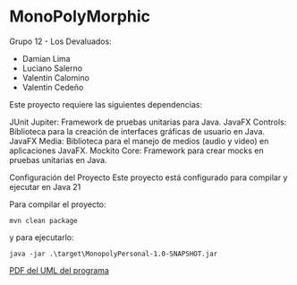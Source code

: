 # MonoPolyMorphic


Grupo 12 - Los Devaluados:
- Damian Lima
- Luciano Salerno
- Valentin Calomino
- Valentin Cedeño

Este proyecto requiere las siguientes dependencias:

JUnit Jupiter: Framework de pruebas unitarias para Java.
JavaFX Controls: Biblioteca para la creación de interfaces gráficas de usuario en Java.
JavaFX Media: Biblioteca para el manejo de medios (audio y video) en aplicaciones JavaFX.
Mockito Core: Framework para crear mocks en pruebas unitarias en Java.

Configuración del Proyecto
Este proyecto está configurado para compilar y ejecutar en Java 21

Para compilar el proyecto:
```shell
mvn clean package
```
y para ejecutarlo:
```shell
java -jar .\target\MonopolyPersonal-1.0-SNAPSHOT.jar
```
[PDF del UML del programa](https://github.com/qbixxx/Monopoly-morphic/files/15135817/exported_from_idea.drawio.pdf)
